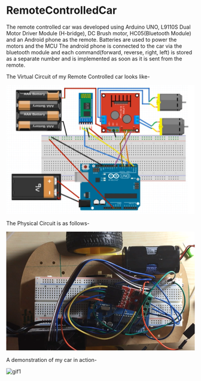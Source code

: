 # RemoteControlledCar

The remote controlled car was developed using Arduino UNO, L9110S Dual Motor Driver Module (H-bridge), DC Brush motor, HC05(Bluetooth Module) and an Android phone as the remote.
Batteries are used to power the motors and the MCU
The android phone is connected to the car via the bluetooth module and each command(forward, reverse, right, left) is stored as a separate number and is implemented as soon as it
is sent from the remote.


The Virtual Circuit of my Remote Controlled car looks like-

![png1](resources/rccarckt.PNG)


The Physical Circuit is as follows-

![png2](resources/rccarphy.PNG)



A demonstration of my car in action-

![gif1](resources/rccarvid.gif)
